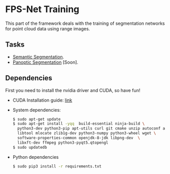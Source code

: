 # FPS-Net Training

This part of the framework deals with the training of segmentation networks for point cloud data using range images.

## Tasks

- [Semantic Segmentation](tasks/semantic).
- [Panoptic Segmentation](tasks/panoptic) \[Soon\].

## Dependencies

First you need to install the nvidia driver and CUDA, so have fun!

- CUDA Installation guide: [link](https://docs.nvidia.com/cuda/cuda-installation-guide-linux/index.html)

- System dependencies:

  ```sh
  $ sudo apt-get update 
  $ sudo apt-get install -yqq  build-essential ninja-build \
    python3-dev python3-pip apt-utils curl git cmake unzip autoconf autogen \
    libtool mlocate zlib1g-dev python3-numpy python3-wheel wget \
    software-properties-common openjdk-8-jdk libpng-dev  \
    libxft-dev ffmpeg python3-pyqt5.qtopengl
  $ sudo updatedb
  ```

- Python dependencies

  ```sh
  $ sudo pip3 install -r requirements.txt
  ```
